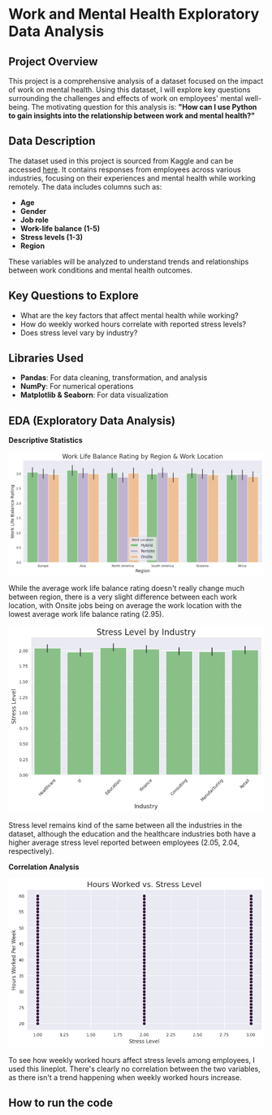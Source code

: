 # Work and Mental Health Exploratory Data Analysis

## Project Overview

This project is a comprehensive analysis of a dataset focused on the impact of work on mental health. Using this dataset, I will explore key questions surrounding the challenges and effects of work on employees' mental well-being. The motivating question for this analysis is: **"How can I use Python to gain insights into the relationship between work and mental health?"**

## Data Description

The dataset used in this project is sourced from Kaggle and can be accessed [here](https://www.kaggle.com/datasets/iramshahzadi9/remote-work-and-mental-health). It contains responses from employees across various industries, focusing on their experiences and mental health while working remotely. The data includes columns such as:

- **Age**
- **Gender**
- **Job role**
- **Work-life balance (1-5)**
- **Stress levels (1-3)**
- **Region**

These variables will be analyzed to understand trends and relationships between work conditions and mental health outcomes.

## Key Questions to Explore

- What are the key factors that affect mental health while working?
- How do weekly worked hours correlate with reported stress levels?
- Does stress level vary by industry?
  
## Libraries Used

- **Pandas**: For data cleaning, transformation, and analysis
- **NumPy**: For numerical operations
- **Matplotlib & Seaborn**: For data visualization

## EDA (Exploratory Data Analysis)

**Descriptive Statistics**

![Bar1](bar1.png)

While the average work life balance rating doesn't really change much between region, there is a very slight difference between each work location, with Onsite jobs being on average the work location with the lowest average work life balance rating (2.95).

![Bar2](bar2.png)

Stress level remains kind of the same between all the industries in the dataset, although the education and the healthcare industries both have a higher average stress level reported between employees (2.05, 2.04, respectively).

**Correlation Analysis**

![scatter](scatter.png)

To see how weekly worked hours affect stress levels among employees, I used this lineplot. There's clearly no correlation between the two variables, as there isn't a trend happening when weekly worked hours increase.

## How to run the code
